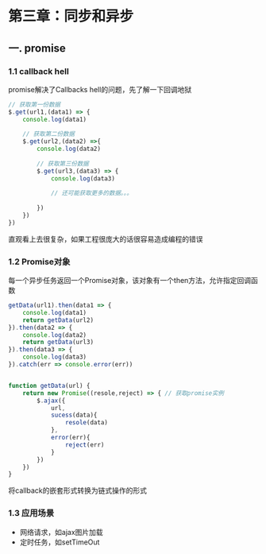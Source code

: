 # 第三章：同步和异步

## 一. promise 
### 1.1 callback hell
promise解决了Callbacks hell的问题，先了解一下回调地狱
```javascript
// 获取第一份数据
$.get(url1,(data1) => {
    console.log(data1)
    
    // 获取第二份数据
    $.get(url2,(data2) =>{
        console.log(data2)
        
        // 获取第三份数据
        $.get(url3,(data3) => {
            console.log(data3)
            
            // 还可能获取更多的数据。。。
            
        })
    })
})
```
直观看上去很复杂，如果工程很庞大的话很容易造成编程的错误

### 1.2 Promise对象

每一个异步任务返回一个Promise对象，该对象有一个then方法，允许指定回调函数

```javascript
getData(url1).then(data1 => {
    console.log(data1)
    return getData(url2)
}).then(data2 => {
    console.log(data2)
    return getData(url3)
}).then(data3 => {
    console.log(data3)
}).catch(err => console.error(err))


function getData(url) {
    return new Promise((resole,reject) => { // 获取promise实例
        $.ajax({
            url,
            sucess(data){
                resole(data)
            },
            error(err){
                reject(err)
            }
        })
    })
}
```

将callback的嵌套形式转换为链式操作的形式

### 1.3 应用场景
* 网络请求，如ajax图片加载
* 定时任务，如setTimeOut
<comment/>
